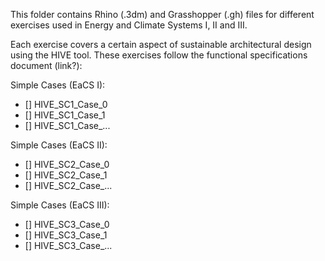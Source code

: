 This folder contains Rhino (.3dm) and Grasshopper (.gh) files for different exercises used in Energy and Climate Systems I, II and III.

Each exercise covers a certain aspect of sustainable architectural design using the HIVE tool. These exercises follow the functional specifications document (link?):


Simple Cases (EaCS I):
- [] HIVE_SC1_Case_0
- [] HIVE_SC1_Case_1
- [] HIVE_SC1_Case_...


Simple Cases (EaCS II):
- [] HIVE_SC2_Case_0
- [] HIVE_SC2_Case_1
- [] HIVE_SC2_Case_...


Simple Cases (EaCS III):
- [] HIVE_SC3_Case_0
- [] HIVE_SC3_Case_1
- [] HIVE_SC3_Case_...
